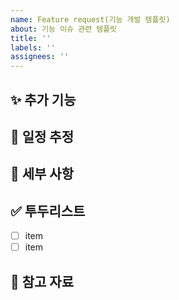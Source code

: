 ```yaml
---
name: Feature request(기능 개발 템플릿)
about: 기능 이슈 관련 템플릿
title: ''
labels: ''
assignees: ''
---
```


## ✨ 추가 기능

<!-- 어떤 기능을 개발 -->

## 📆 일정 추정

<!-- 기능 구현에 소요되는 시간, 구현 시작/종료일 등 -->

## 📃 세부 사항

<!-- 사용할 기술, 패턴 등
 기능 구현 시 다른 사람들이 알아야 할 점 -->

## ✅ 투두리스트

- [ ] item
- [ ] item

## 🔗 참고 자료

